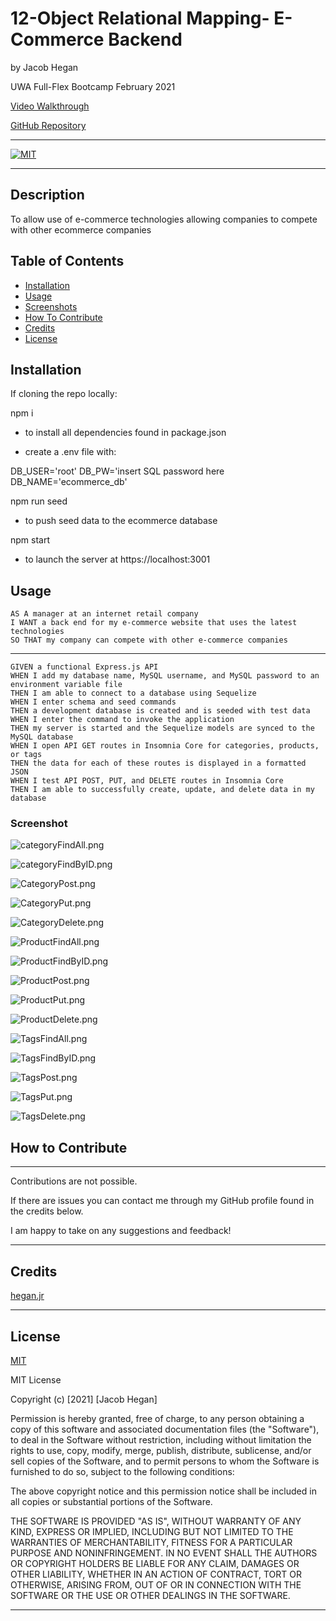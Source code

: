 # 12-Object Relational Mapping- E-Commerce Backend
by Jacob Hegan

UWA Full-Flex Bootcamp February 2021

[Video Walkthrough](https://drive.google.com/file/d/1kK9yaGGGg8kcI4hZ05Fh52eSw5hSJ-ia/view)

[GitHub Repository](https://github.com/heganjr/13-ecommerce-backend-JH)

---

[![MIT](https://img.shields.io/badge/licence-MIT-brightgreen)](https://choosealicense.com/licenses/mit/)

---

## Description

To allow use of e-commerce technologies allowing companies to compete with other ecommerce companies

## Table of Contents

- [Installation](#installation)
- [Usage](#usage)
- [Screenshots](#screenshot)
- [How To Contribute](#how-to-contribute)
- [Credits](#credits)
- [License](#license)

## Installation

If cloning the repo locally:

npm i
- to install all dependencies found in package.json

- create a .env file with:

DB_USER='root'
DB_PW='insert SQL password here
DB_NAME='ecommerce_db'

npm run seed
- to push seed data to the ecommerce database

npm start
- to launch the server at https://localhost:3001


## Usage

```
AS A manager at an internet retail company
I WANT a back end for my e-commerce website that uses the latest technologies
SO THAT my company can compete with other e-commerce companies
```

---

```
GIVEN a functional Express.js API
WHEN I add my database name, MySQL username, and MySQL password to an environment variable file
THEN I am able to connect to a database using Sequelize
WHEN I enter schema and seed commands
THEN a development database is created and is seeded with test data
WHEN I enter the command to invoke the application
THEN my server is started and the Sequelize models are synced to the MySQL database
WHEN I open API GET routes in Insomnia Core for categories, products, or tags
THEN the data for each of these routes is displayed in a formatted JSON
WHEN I test API POST, PUT, and DELETE routes in Insomnia Core
THEN I am able to successfully create, update, and delete data in my database
```

### Screenshot

![categoryFindAll.png](./images/categoryFindAll.png)

![categoryFindByID.png](./images/categoryFindByID.png)

![CategoryPost.png](./images/CategoryPost.png)

![CategoryPut.png](./images/CategoryPut.png)

![CategoryDelete.png](./images/CategoryDelete.png)

![ProductFindAll.png](./images/ProductFindAll.png)

![ProductFindByID.png](./images/ProductFindByID.png)

![ProductPost.png](./images/ProductPost.png)

![ProductPut.png](./images/ProductPut.png)

![ProductDelete.png](./images/ProductDelete.png)

![TagsFindAll.png](./images/TagsFindAll.png)

![TagsFindByID.png](./images/TagsFindByID.png)

![TagsPost.png](./images/TagsPost.png)

![TagsPut.png](./images/TagsPut.png)

![TagsDelete.png](./images/TagsDelete.png)




## How to Contribute

---

Contributions are not possible.

If there are issues you can contact me through my GitHub profile found in the credits below.

I am happy to take on any suggestions and feedback!

---

## Credits

[hegan.jr](https://github.com/heganjr)

---

## License

[MIT](https://choosealicense.com/licenses/mit/)

MIT License

  Copyright (c) [2021] [Jacob Hegan]
  
  Permission is hereby granted, free of charge, to any person obtaining a copy
  of this software and associated documentation files (the "Software"), to deal
  in the Software without restriction, including without limitation the rights
  to use, copy, modify, merge, publish, distribute, sublicense, and/or sell
  copies of the Software, and to permit persons to whom the Software is
  furnished to do so, subject to the following conditions:
  
  The above copyright notice and this permission notice shall be included in all
  copies or substantial portions of the Software.
  
  THE SOFTWARE IS PROVIDED "AS IS", WITHOUT WARRANTY OF ANY KIND, EXPRESS OR
  IMPLIED, INCLUDING BUT NOT LIMITED TO THE WARRANTIES OF MERCHANTABILITY,
  FITNESS FOR A PARTICULAR PURPOSE AND NONINFRINGEMENT. IN NO EVENT SHALL THE
  AUTHORS OR COPYRIGHT HOLDERS BE LIABLE FOR ANY CLAIM, DAMAGES OR OTHER
  LIABILITY, WHETHER IN AN ACTION OF CONTRACT, TORT OR OTHERWISE, ARISING FROM,
  OUT OF OR IN CONNECTION WITH THE SOFTWARE OR THE USE OR OTHER DEALINGS IN THE
  SOFTWARE.

---
